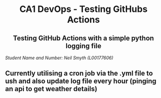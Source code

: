 
<h1 align="center">CA1 DevOps - Testing GitHubs Actions </h1>

<h2 align="center">Testing GitHub Actions with a simple python logging file </h2>

*Student Name and Number: Neil Smyth (L00177606)*

## Currently utilising a cron job via the .yml file to ush and also update log file every hour (pinging an api to get weather details) 
